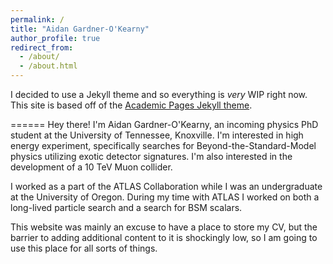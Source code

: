 ```yaml
---
permalink: /
title: "Aidan Gardner-O'Kearny"
author_profile: true
redirect_from: 
  - /about/
  - /about.html
---
```


I decided to use a Jekyll theme and so everything is *very* WIP right now. This site is based off of the [Academic Pages Jekyll theme](/home/aidango/Pictures/Gardnerokearny.Aidan.GrabCeleb2025.jpg).

======
Hey there! I'm Aidan Gardner-O'Kearny, an incoming physics PhD student at the University of Tennessee, Knoxville. I'm interested in high energy experiment, specifically searches for Beyond-the-Standard-Model physics utilizing exotic detector signatures. I'm also interested in the development of a 10 TeV Muon collider.

I worked as a part of the ATLAS Collaboration while I was an undergraduate at the University of Oregon. During my time with ATLAS I worked on both a long-lived particle search and a search for BSM scalars.

This website was mainly an excuse to have a place to store my CV, but the barrier to adding additional content to it is shockingly low, so I am going to use this place for all sorts of things.